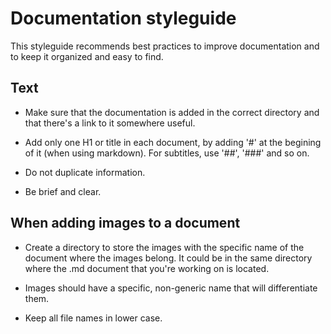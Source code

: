 # Documentation styleguide

This styleguide recommends best practices to improve documentation and to keep it organized and easy to find.

## Text

* Make sure that the documentation is added in the correct directory and that there's a link to it somewhere useful.

* Add only one H1 or title in each document, by adding '#' at the begining of it (when using markdown). For subtitles, use '##', '###' and so on.

* Do not duplicate information.

* Be brief and clear.


## When adding images to a document

* Create a directory to store the images with the specific name of the document where the images belong. It could be in the same directory where the .md document that you're working on is located.

* Images should have a specific, non-generic name that will differentiate them.

* Keep all file names in lower case.
